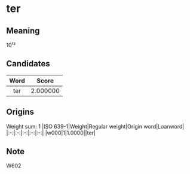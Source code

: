 # ter

## Meaning

10¹²

## Candidates

|Word|Score|
|:-:|:-:|
|ter|2.000000|

## Origins

Weight sum: 1
|ISO 639-1|Weight|Regular weight|Origin word|Loanword|
|:-:|:-:|:-:|:-:|:-:|
|w000|1|1.0000||ter|

## Note

W602
